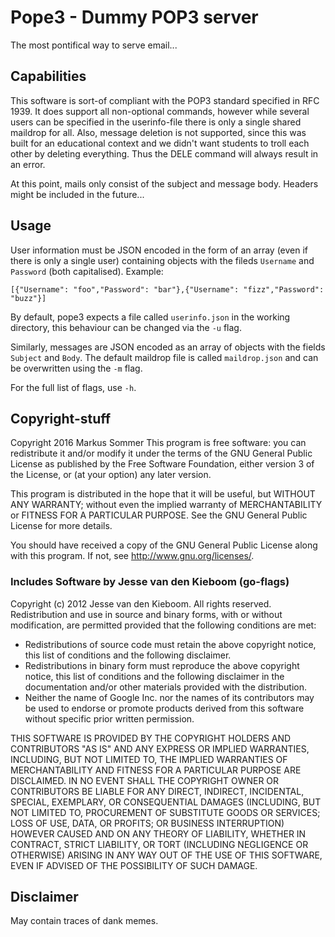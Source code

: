 # Pope3 - Dummy POP3 server

The most pontifical way to serve email...

## Capabilities
This software is sort-of compliant with the POP3 standard specified in RFC 1939. It does support all non-optional commands, however while several users can be specified in the userinfo-file there is only a single shared maildrop for all. Also, message deletion is not supported, since this was built for an educational context and we didn't want students to troll each other by deleting everything. Thus the DELE command will always result in an error.

At this point, mails only consist of the subject and message body. Headers might be included in the future...

## Usage
User information must be JSON encoded in the form of an array (even if there is only a single user) containing objects with the fileds `Username` and `Password` (both capitalised). Example:

`[{"Username": "foo","Password": "bar"},{"Username": "fizz","Password": "buzz"}]`

By default, pope3 expects a file called `userinfo.json` in the working directory, this behaviour can be changed via the `-u` flag.

Similarly, messages are JSON encoded as an array of objects with the fields `Subject` and `Body`. The default maildrop file is called `maildrop.json` and can be overwritten using the `-m` flag.

For the full list of flags, use `-h`.

## Copyright-stuff
Copyright 2016 Markus Sommer
This program is free software: you can redistribute it and/or modify
it under the terms of the GNU General Public License as published by
the Free Software Foundation, either version 3 of the License, or
(at your option) any later version.

This program is distributed in the hope that it will be useful,
but WITHOUT ANY WARRANTY; without even the implied warranty of
MERCHANTABILITY or FITNESS FOR A PARTICULAR PURPOSE.  See the
GNU General Public License for more details.

You should have received a copy of the GNU General Public License
along with this program.  If not, see <http://www.gnu.org/licenses/>.

### Includes Software by Jesse van den Kieboom (go-flags)
Copyright (c) 2012 Jesse van den Kieboom. All rights reserved.
Redistribution and use in source and binary forms, with or without
modification, are permitted provided that the following conditions are
met:

   * Redistributions of source code must retain the above copyright
     notice, this list of conditions and the following disclaimer.
   * Redistributions in binary form must reproduce the above
     copyright notice, this list of conditions and the following disclaimer
     in the documentation and/or other materials provided with the
     distribution.
   * Neither the name of Google Inc. nor the names of its
     contributors may be used to endorse or promote products derived from
     this software without specific prior written permission.

THIS SOFTWARE IS PROVIDED BY THE COPYRIGHT HOLDERS AND CONTRIBUTORS
"AS IS" AND ANY EXPRESS OR IMPLIED WARRANTIES, INCLUDING, BUT NOT
LIMITED TO, THE IMPLIED WARRANTIES OF MERCHANTABILITY AND FITNESS FOR
A PARTICULAR PURPOSE ARE DISCLAIMED. IN NO EVENT SHALL THE COPYRIGHT
OWNER OR CONTRIBUTORS BE LIABLE FOR ANY DIRECT, INDIRECT, INCIDENTAL,
SPECIAL, EXEMPLARY, OR CONSEQUENTIAL DAMAGES (INCLUDING, BUT NOT
LIMITED TO, PROCUREMENT OF SUBSTITUTE GOODS OR SERVICES; LOSS OF USE,
DATA, OR PROFITS; OR BUSINESS INTERRUPTION) HOWEVER CAUSED AND ON ANY
THEORY OF LIABILITY, WHETHER IN CONTRACT, STRICT LIABILITY, OR TORT
(INCLUDING NEGLIGENCE OR OTHERWISE) ARISING IN ANY WAY OUT OF THE USE
OF THIS SOFTWARE, EVEN IF ADVISED OF THE POSSIBILITY OF SUCH DAMAGE.

## Disclaimer
May contain traces of dank memes.

